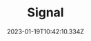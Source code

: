 ---
title: Signal
languages: 
  - en
  - fil
  - id
  - km
  - my
website: https://signal.org/
cover: /files/signal.jpg
tags:
  - Communications & Messaging
categories:
  - Digital Security Tools
  - Instant Messaging
credits: Text by Khairil Zhafri/EngageMedia.
date: 2023-01-19T10:42:10.334Z
---